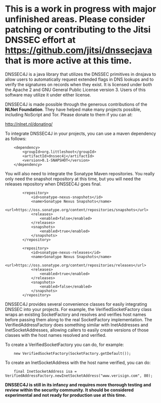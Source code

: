 # This is a work in progress with major unfinished areas. Please consider patching or contributing to the Jitsi DNSSEC effort at https://github.com/jitsi/dnssecjava that is more active at this time.

DNSSEC4J is a java library that utilizes the DNSSEC primitives in dnsjava to allow users to automatically request extended flags in DNS lookups and to verify the signatures on records when they exist. It is licensed under both the Apache 2 and GNU General Public License version 3. Users of this software may utilize it under either license.

DNSSEC4J is made possible through the generous contributions of the **NLNet Foundation**. They have helped make many projects possible, including NoScript and Tor. Please donate to them if you can at:

http://nlnet.nl/donating/

To integrate DNSSEC4J in your projects, you can use a maven dependency as follows:

```
    <dependency>
        <groupId>org.littleshoot</groupId>
        <artifactId>dnssec4j</artifactId>
        <version>0.1-SNAPSHOT</version>
    </dependency>
```

You will also need to integrate the Sonatype Maven repositories. You really only need the snapshot repository at this time, but you will need the releases repository when DNSSEC4J goes final.

```
        <repository>
            <id>sonatype-nexus-snapshots</id>
            <name>Sonatype Nexus Snapshots</name>
            <url>https://oss.sonatype.org/content/repositories/snapshots</url>
            <releases>
                <enabled>false</enabled>
            </releases>
            <snapshots>
                <enabled>true</enabled>
            </snapshots>
        </repository>

        <repository>
            <id>sonatype-nexus-releases</id>
            <name>Sonatype Nexus Snapshots</name>
            <url>https://oss.sonatype.org/content/repositories/releases</url>
            <releases>
                <enabled>true</enabled>
            </releases>
            <snapshots>
                <enabled>false</enabled>
            </snapshots>
        </repository>
```

DNSSEC4J provides several convenience classes for easily integrating DNSSEC into your projects. For example, the VerifiedSocketFactory class wraps an existing SocketFactory and resolves and verifies host names before passing them along to the real SocketFactory implementation. The VerifiedAddressFactory does something similar with InetAddresses and InetSocketAddresses, allowing callers to easily create versions of those classes with the host names resolved and verified.

To create a VerifiedSocketFactory you can do, for example:

```
    new VerifiedSocketFactory(SocketFactory.getDefault());
```

To create an InetSocketAddress with the host name verified, you can do:

```
    final InetSocketAddress isa = VerifiedAddressFactory.newInetSocketAddress("www.verisign.com", 80);
```

**DNSSEC4J is still in its infancy and requires more thorough testing and review within the security community. It should be considered experimental and not ready for production use at this time.**

